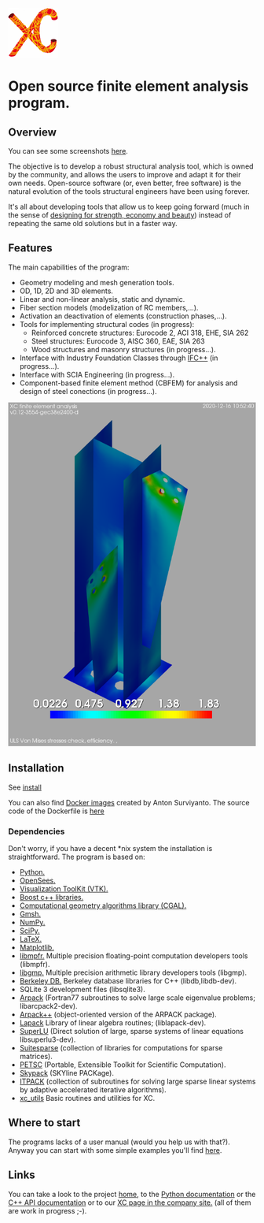 ![XC](./doc/logo/xc_logo_alpha_channel_100x100.png)

Open source finite element analysis program.
============================================

## Overview
You can see some screenshots <a href="https://github.com/xcfem/xc/tree/master/doc/screenshots" target="_new">here</a>.

The objective is to develop a robust structural analysis tool, which is owned by the community, and allows the users to improve and adapt it for their own needs. Open-source software (or, even better, free software) is the natural evolution of the tools structural engineers have been using forever.


It's all about developing tools that allow us to keep going forward (much in the sense of <a href="https://youtu.be/QhGUtJFl0HM" target="_new">designing for strength, economy and beauty</a>) instead of repeating the same old solutions but in a faster way.

## Features
The main capabilities of the program:

- Geometry modeling and mesh generation tools.
- OD, 1D, 2D and 3D elements.
- Linear and non-linear analysis, static and dynamic.
- Fiber section models (modelization of RC members,...).
- Activation an deactivation of elements (construction phases,...).
- Tools for implementing structural codes (in progress):
    - Reinforced concrete structures: Eurocode 2, ACI 318, EHE, SIA 262
	- Steel structures: Eurocode 3, AISC 360, EAE, SIA 263
	- Wood structures and masonry structures (in progress...).
- Interface with Industry Foundation Classes through <a href="http://ifcquery.com/" target="_new"> IFC++</a> (in progress...).
- Interface with SCIA Engineering (in progress...).
- Component-based finite element method (CBFEM) for analysis and design of steel conections (in progress...).

![CBFEM: connection capacity factor](./doc/screenshots/connection_capacity_factor.png)

## Installation
See <a href="https://github.com/xcfem/xc/blob/master/install/install.txt" target="_new">install</a>

You can also find <a href="https://hub.docker.com/repository/docker/antonsurv/xcfem" target="_new">Docker images</a> created by Anton Surviyanto. The source code of the Dockerfile is <a href="https://github.com/antonsurv/docker-antonsurv-xcfem" target="_new">here</a>

### Dependencies
Don't worry, if you have a decent *nix system the installation is straightforward. The program is based on:
<ul>
<li> <a href="http://www.python.org/" target="_new">Python.</a> </li>
<li> <a href="http://opensees.berkeley.edu" target="_new">OpenSees.</a> </li>
<li> <a href="http://www.vtk.org" target="_new">Visualization ToolKit (VTK).</a> </li>
<li> <a href="http://www.boost.org" target="_new">Boost c++ libraries.</a> </li>
<li> <a href="http://www.cgal.org" target="_new">Computational geometry algorithms library (CGAL).</a> </li>
<li> <a href="https://gmsh.info" target="_new">Gmsh.</a> </li>
<li> <a href="http://www.numpy.org/" target="_new">NumPy.</a> </li>
<li> <a href="http://www.scipy.org/" target="_new">SciPy.</a> </li>
<li> <a href="http://www.latex-project.org/" target="_new">LaTeX.</a> </li>
<li> <a href="http://matplotlib.org/" target="_new">Matplotlib.</a> </li>
<li> <a href="http://www.mpfr.org/" target="_new">libmpfr.</a> Multiple precision floating-point computation developers tools (libmpfr).</li>
<li> <a href="https://gmplib.org/" target="_new">libgmp.</a> Multiple precision arithmetic library developers tools (libgmp).</li>
<li> <a href="https://code.launchpad.net/~bdb/berkeley-db/trunk" target="_new"> Berkeley DB.</a> Berkeley database libraries for C++ (libdb,libdb-dev).</li>
<li> SQLite 3 development files (libsqlite3).</li>
<li> <a href="http://www.caam.rice.edu/software/ARPACK/" target="_new"> Arpack</a> (Fortran77 subroutines to solve large scale eigenvalue problems; libarcpack2-dev).</li>
<li> <a href="http://www.caam.rice.edu/software/ARPACK/" target="_new"> Arpack++</a> (object-oriented version of the ARPACK package).</li>
<li> <a href="http://http://www.netlib.org/lapack/" target="_new"> Lapack</a> Library of linear algebra routines; (liblapack-dev).</li>
<li> <a href="https://launchpad.net/ubuntu/+source/superlu" target="_new"> SuperLU</a> (Direct solution of large, sparse systems of linear equations libsuperlu3-dev).</li>
<li> <a href="http://faculty.cse.tamu.edu/davis/suitesparse.html" target="_new"> Suitesparse</a> (collection of libraries for computations for sparse matrices).</li>
<li> <a href="http://www.mcs.anl.gov/petsc/petsc-as" target="_new"> PETSC</a> (Portable, Extensible Toolkit for Scientific Computation).</li>
<li> <a href="http://crd-legacy.lbl.gov/~osni/#Software" target="_new"> Skypack</a> (SKYline PACKage).</li>
<li> <a href="http://rene.ma.utexas.edu/CNA/ITPACK/" target="_new"> ITPACK</a> (collection of subroutines for solving large sparse linear systems by adaptive accelerated iterative algorithms).</li>
<li> <a href="https://github.com/xcfem/xc_utils" target="_new"> xc_utils</a> Basic routines and utilities for XC.</li>
</ul>


## Where to start
The programs lacks of a user manual (would you help us with that?). Anyway you can start with some simple examples you'll find <a href= "https://github.com/xcfem/xc_examples" target="_new"> here</a>.

## Links
You can take a look to the project <a href="https://sites.google.com/site/xcfemanalysis/" target="_new">home</a>, to the <a href="https://xcfem.github.io/XCmanual/" target="_new">Python documentation</a> or the <a href="https://codedocs.xyz/xcfem/xc/index.html" target="_new">C++ API documentation</a> or to our <a href="http://www.xcengineering.xyz/html_files/software.html" target="_new"> XC page in the company site.</a> (all of them are work in progress ;-). 





<!--  LocalWords:  XC
 -->
